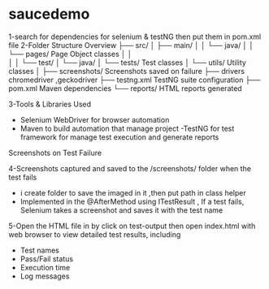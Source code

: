 # saucedemo
1-search for  dependencies  for selenium & testNG then put them in pom.xml file 
2-Folder Structure Overview
├── src/
│   ├── main/
│   │   └── java/
│   │       └── pages/              Page Object classes
│   │                   
│
│   └── test/
│       └── java/
│           └── tests/             Test classes
│           └── utils/                Utility classes
│
├── screenshots/                    Screenshots saved on failure
├── drivers                         chromedriver ,geckodriver
├── testng.xml                      TestNG suite configuration
├── pom.xml                         Maven dependencies
└── reports/                        HTML reports generated

3-Tools & Libraries Used
 - Selenium WebDriver  for browser automation
 - Maven  to build automation that manage project
-TestNG for test framework for manage test execution and generate reports 


 Screenshots on Test Failure

4-Screenshots captured and saved to the /screenshots/ folder when the test fails
- i create folder to save the imaged in it ,then put path in class helper 
 - Implemented in the @AfterMethod using ITestResult , If a test fails, Selenium takes a screenshot and saves it with the test name
 
 5-Open the HTML file in by click on test-output then open index.html  with  web browser to view detailed test results, including
 - Test names
 - Pass/Fail status
 - Execution time
 - Log messages

